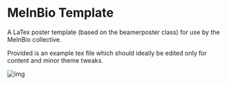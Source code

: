 
# MeInBio Template

A LaTex poster template (based on the beamerposter class) for use by the MeInBio collective.

Provided is an example tex file which should ideally be edited only for content and minor theme tweaks.

 ![img](https://user-images.githubusercontent.com/20641402/37258550-bd2803c8-2571-11e8-9507-267cbd14ea69.png)
